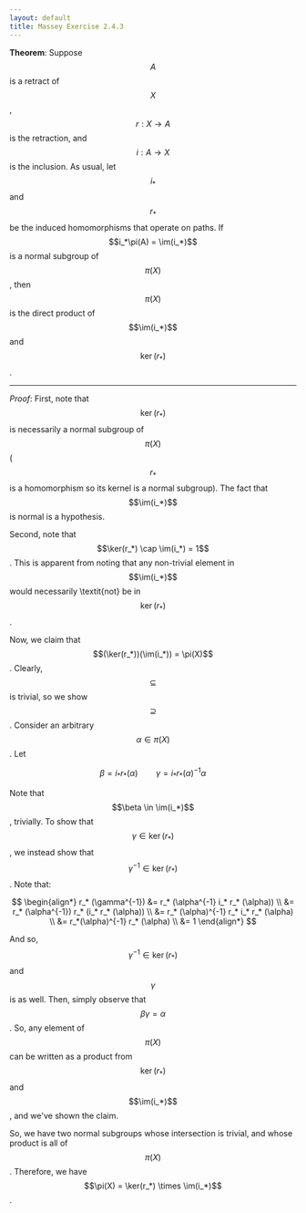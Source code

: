 ```yaml
---
layout: default
title: Massey Exercise 2.4.3
---
```



**Theorem**: Suppose $$A$$ is a retract of $$X$$, $$r: X \rightarrow A$$ is the retraction, and $$i : A \rightarrow X$$ is the inclusion.
As usual, let $$i_*$$ and $$r_*$$ be the induced homomorphisms that operate on paths.
If $$i_*\pi(A) = \im(i_*)$$ is a normal subgroup of $$\pi(X)$$, then $$\pi(X)$$ is the direct product of $$\im(i_*)$$ and $$\ker(r_*)$$.

----

*Proof*:
First, note that $$\ker(r_*)$$ is necessarily a normal subgroup of $$\pi(X)$$ ($$r_*$$ is a homomorphism so its kernel is a normal subgroup).
The fact that $$\im(i_*)$$ is normal is a hypothesis.



Second, note that $$\ker(r_*) \cap \im(i_*) = 1$$.
This is apparent from noting that any non-trivial element in $$\im(i_*)$$ would necessarily \textit{not} be in $$\ker(r_*)$$.



Now, we claim that $$(\ker(r_*))(\im(i_*)) = \pi(X)$$.
Clearly, $$\subseteq$$ is trivial, so we show $$\supseteq$$.
Consider an arbitrary $$\alpha \in \pi(X)$$.
Let

$$
\beta = i_* r_* (\alpha) \qquad \gamma = i_* r_* (\alpha)^{-1} \alpha
$$

Note that $$\beta \in \im(i_*)$$, trivially.
To show that $$\gamma \in \ker(r_*)$$, we instead show that $$\gamma^{-1} \in \ker(r_*)$$.
Note that:

$$
\begin{align*}
r_* (\gamma^{-1}) &= r_* (\alpha^{-1} i_* r_* (\alpha)) \\
&= r_* (\alpha^{-1}) r_* (i_* r_* (\alpha)) \\
&= r_* (\alpha)^{-1} r_* i_* r_* (\alpha) \\
&= r_*(\alpha)^{-1} r_* (\alpha)  \\
&= 1
\end{align*}
$$

And so, $$\gamma^{-1} \in \ker(r_*)$$ and $$\gamma$$ is as well.
Then, simply observe that $$\beta \gamma = \alpha$$.
So, any element of $$\pi(X)$$ can be written as a product from $$\ker(r_*)$$ and $$\im(i_*)$$, and we've shown the claim.



So, we have two normal subgroups whose intersection is trivial, and whose product is all of $$\pi(X)$$.
Therefore, we have $$\pi(X) = \ker(r_*) \times \im(i_*)$$.
